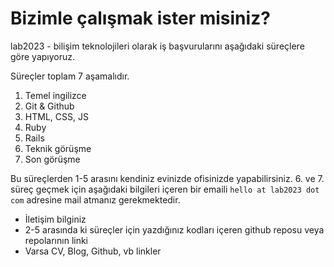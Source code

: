 # Bizimle çalışmak ister misiniz?

lab2023 - bilişim teknolojileri olarak iş başvurularını aşağıdaki süreçlere göre yapıyoruz.

Süreçler toplam 7 aşamalıdır.

1. Temel ingilizce
2. Git & Github
3. HTML, CSS, JS
4. Ruby
5. Rails
6. Teknik görüşme
7. Son görüşme

Bu süreçlerden 1-5 arasını kendiniz evinizde ofisinizde yapabilirsiniz. 6. ve 7. süreç geçmek için aşağıdaki bilgileri 
içeren bir emaili `hello at lab2023 dot com` adresine mail atmanız gerekmektedir.

* İletişim bilginiz
* 2-5 arasında ki süreçler için yazdığınız kodları içeren github reposu veya repolarının linki
* Varsa CV, Blog, Github, vb linkler